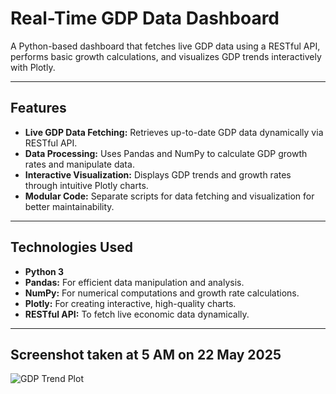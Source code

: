 # Real-Time GDP Data Dashboard

A Python-based dashboard that fetches live GDP data using a RESTful API, performs basic growth calculations, and visualizes GDP trends interactively with Plotly.

---

## Features

- **Live GDP Data Fetching:** Retrieves up-to-date GDP data dynamically via RESTful API.
- **Data Processing:** Uses Pandas and NumPy to calculate GDP growth rates and manipulate data.
- **Interactive Visualization:** Displays GDP trends and growth rates through intuitive Plotly charts.
- **Modular Code:** Separate scripts for data fetching and visualization for better maintainability.

---

## Technologies Used

- **Python 3**
- **Pandas:** For efficient data manipulation and analysis.
- **NumPy:** For numerical computations and growth rate calculations.
- **Plotly:** For creating interactive, high-quality charts.
- **RESTful API:** To fetch live economic data dynamically.

---
## Screenshot taken at 5 AM on 22 May 2025
![GDP Trend Plot](images/newplot.png)
